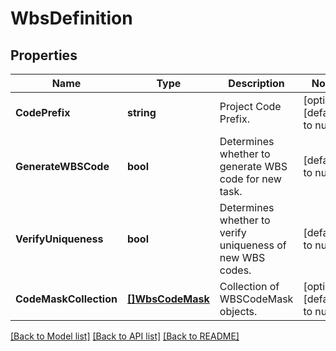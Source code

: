 # WbsDefinition

## Properties
Name | Type | Description | Notes
------------ | ------------- | ------------- | -------------
**CodePrefix** | **string** | Project Code Prefix. | [optional] [default to null]
**GenerateWBSCode** | **bool** | Determines whether to generate WBS code for new task. | [default to null]
**VerifyUniqueness** | **bool** | Determines whether to verify uniqueness of new WBS codes. | [default to null]
**CodeMaskCollection** | [**[]WbsCodeMask**](WBSCodeMask.md) | Collection of WBSCodeMask objects. | [optional] [default to null]

[[Back to Model list]](../README.md#documentation-for-models) [[Back to API list]](../README.md#documentation-for-api-endpoints) [[Back to README]](../README.md)


